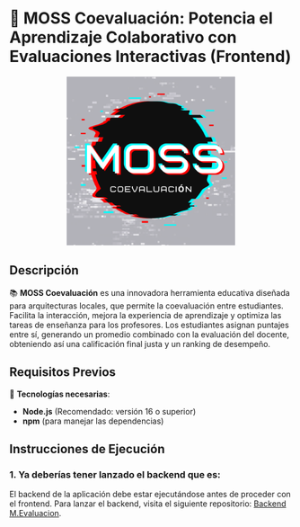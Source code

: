 # 🚀 **MOSS Coevaluación: Potencia el Aprendizaje Colaborativo con Evaluaciones Interactivas (Frontend)**

<p align="center">
  <img src="public/MOSS.png" alt="Logo de MOSS Coevaluación" width="300px">
</p>

## **Descripción**

📚 **MOSS Coevaluación** es una innovadora herramienta educativa diseñada para arquitecturas locales, que permite la coevaluación entre estudiantes. Facilita la interacción, mejora la experiencia de aprendizaje y optimiza las tareas de enseñanza para los profesores. Los estudiantes asignan puntajes entre sí, generando un promedio combinado con la evaluación del docente, obteniendo así una calificación final justa y un ranking de desempeño.

## **Requisitos Previos**

🔧 **Tecnologías necesarias**:

- **Node.js** (Recomendado: versión 16 o superior)
- **npm** (para manejar las dependencias)

## **Instrucciones de Ejecución**

### 1. Ya deberías tener lanzado el backend que es:

El backend de la aplicación debe estar ejecutándose antes de proceder con el frontend. Para lanzar el backend, visita el siguiente repositorio: [Backend M.Evaluacion](https://github.com/Anconeyra/Backend-M.Evaluacion).
